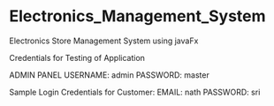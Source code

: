# Electronics_Management_System
Electronics Store Management System using javaFx

 Credentials for Testing of Application 
 
 ADMIN PANEL 
 USERNAME: admin 
 PASSWORD: master
 
Sample Login Credentials for Customer: 
 EMAIL: nath
 PASSWORD: sri
